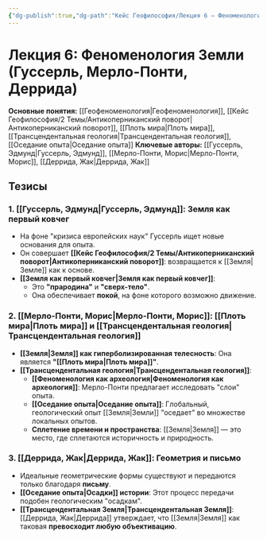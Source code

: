 ```yaml
---
{"dg-publish":true,"dg-path":"Кейс Геофилософия/Лекция 6 – Феноменология Земли","permalink":"/kejs-geofilosofiya/lekcziya-6-fenomenologiya-zemli/"}
---
```



# Лекция 6: Феноменология Земли (Гуссерль, Мерло-Понти, Деррида)

**Основные понятия:** [[Геофеноменология\|Геофеноменология]], [[Кейс Геофилософия/2 Темы/Антикоперниканский поворот\|Антикоперниканский поворот]], [[Плоть мира\|Плоть мира]], [[Трансцендентальная геология\|Трансцендентальная геология]], [[Оседание опыта\|Оседание опыта]]
**Ключевые авторы:** [[Гуссерль, Эдмунд\|Гуссерль, Эдмунд]], [[Мерло-Понти, Морис\|Мерло-Понти, Морис]], [[Деррида, Жак\|Деррида, Жак]]

## Тезисы

### 1. [[Гуссерль, Эдмунд\|Гуссерль, Эдмунд]]: Земля как первый ковчег
- На фоне "кризиса европейских наук" Гуссерль ищет новые основания для опыта.
- Он совершает **[[Кейс Геофилософия/2 Темы/Антикоперниканский поворот\|Антикоперниканский поворот]]**: возвращается к [[Земля\|Земле]] как к основе.
- **[[Земля как первый ковчег\|Земля как первый ковчег]]**:
    - Это **"прародина"** и **"сверх-тело"**.
    - Она обеспечивает **покой**, на фоне которого возможно движение.

### 2. [[Мерло-Понти, Морис\|Мерло-Понти, Морис]]: [[Плоть мира\|Плоть мира]] и [[Трансцендентальная геология\|Трансцендентальная геология]]
- **[[Земля\|Земля]] как гиперболизированная телесность**: Она является **"[[Плоть мира\|Плоть мира]]"**.
- **[[Трансцендентальная геология\|Трансцендентальная геология]]**:
    - **[[Феноменология как археология\|Феноменология как археология]]**: Мерло-Понти предлагает исследовать "слои" опыта.
    - **[[Оседание опыта\|Оседание опыта]]**: Глобальный, геологический опыт [[Земля\|Земли]] "оседает" во множестве локальных опытов.
    - **Сплетение времени и пространства**: [[Земля\|Земля]] — это место, где сплетаются историчность и природность.

### 3. [[Деррида, Жак\|Деррида, Жак]]: Геометрия и письмо
- Идеальные геометрические формы существуют и передаются только благодаря **письму**.
- **[[Оседание опыта\|Осадки]] истории**: Этот процесс передачи подобен геологическим "осадкам".
- **[[Трансцендентальная Земля\|Трансцендентальная Земля]]**: [[Деррида, Жак\|Деррида]] утверждает, что [[Земля\|Земля]] как таковая **превосходит любую объективацию**.